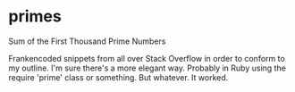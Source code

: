 # primes
Sum of the First Thousand Prime Numbers 


Frankencoded snippets from all over Stack Overflow in order to conform to my outline.  I'm sure there's a more elegant way.  Probably in Ruby using the require 'prime' class or something.  But whatever.  It worked.
